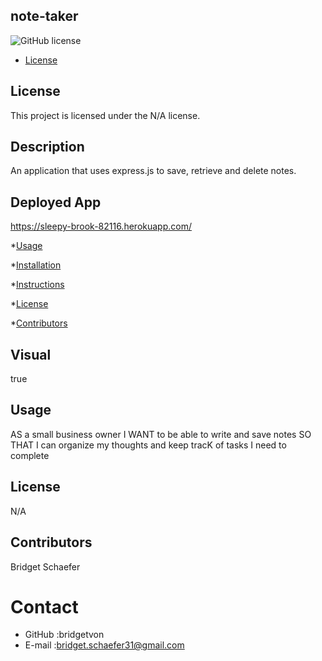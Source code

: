 ## note-taker
![GitHub license](https://img.shields.io/badge/license-N/A-blue.svg)

* [License](#license)

## License
This project is licensed under the N/A license.
## Description 
An application that uses express.js to save, retrieve and delete notes.

## Deployed App
https://sleepy-brook-82116.herokuapp.com/
      
*[Usage](#usage)

*[Installation](#installation)

*[Instructions](#instructions)

*[License](#license)

*[Contributors](#contributors)

## Visual
true
## Usage 
AS a small business owner 
I WANT to be able to write and save notes 
SO THAT I can organize my thoughts and keep tracK of tasks I need to complete

## License
N/A
## Contributors 
Bridget Schaefer

# Contact
* GitHub :bridgetvon
* E-mail :bridget.schaefer31@gmail.com
